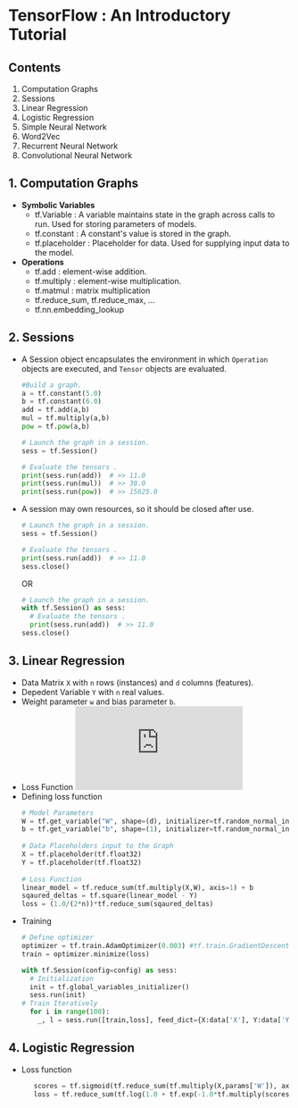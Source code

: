 # TensorFlow : An Introductory Tutorial

## Contents
  1. Computation Graphs
  2. Sessions
  3. Linear Regression
  4. Logistic Regression
  5. Simple Neural Network
  6. Word2Vec
  7. Recurrent Neural Network
  8. Convolutional Neural Network

## 1. Computation Graphs

  - **Symbolic Variables**
    - tf.Variable : A variable maintains state in the graph across calls to run. Used for storing parameters of models.
    - tf.constant : A constant's value is stored in the graph.
    - tf.placeholder : Placeholder for data. Used for supplying input data to the model.
  - **Operations**
    - tf.add : element-wise addition.
    - tf.multiply : element-wise multiplication.
    - tf.matmul : matrix multiplication
    - tf.reduce_sum, tf.reduce_max, ...
    - tf.nn.embedding_lookup
    
## 2. Sessions
  - A Session object encapsulates the environment in which `Operation` objects are executed, and `Tensor` objects are evaluated.
      ```python
      #Build a graph.
      a = tf.constant(5.0) 
      b = tf.constant(6.0)
      add = tf.add(a,b)
      mul = tf.multiply(a,b)
      pow = tf.pow(a,b)

      # Launch the graph in a session.
      sess = tf.Session()

      # Evaluate the tensors .
      print(sess.run(add))  # >> 11.0
      print(sess.run(mul))  # >> 30.0
      print(sess.run(pow))  # >> 15625.0
      ```
  - A session may own resources, so it should be closed after use.
      ```python
      # Launch the graph in a session.
      sess = tf.Session()

      # Evaluate the tensors .
      print(sess.run(add))  # >> 11.0
      sess.close()
      ```
      OR
      ```python
      # Launch the graph in a session.
      with tf.Session() as sess:
        # Evaluate the tensors .
        print(sess.run(add))  # >> 11.0
      sess.close()
      ```
## 3. Linear Regression
  - Data Matrix `X` with `n` rows (instances) and `d` columns (features).
  - Depedent Variable `Y` with `n` real values.
  - Weight parameter `w` and bias parameter `b`.
  - Loss Function
          ![equation](http://latex.codecogs.com/gif.latex?L%28w%2Cb%29%3D%5Cfrac%7B1%7D%7B2n%7D%7B%7C%7CXw%2Bb-Y%7C%7C%7D%5E2)
  - Defining loss function
    ```python          
    # Model Parameters
    W = tf.get_variable("W", shape=(d), initializer=tf.random_normal_initializer)                                                                                                 
    b = tf.get_variable("b", shape=(1), initializer=tf.random_normal_initializer)                                                                                                 
                                  
    # Data Placeholders input to the Graph
    X = tf.placeholder(tf.float32)                                                                                   
    Y = tf.placeholder(tf.float32)                                                                                                                                                
                       
    # Loss Function
    linear_model = tf.reduce_sum(tf.multiply(X,W), axis=1) + b                                                                                                                    
    sqaured_deltas = tf.square(linear_model - Y)                                                                                                                                  
    loss = (1.0/(2*n))*tf.reduce_sum(sqaured_deltas)                                                                                                                                
    ```
  - Training
    ```python
    # Define optimizer
    optimizer = tf.train.AdamOptimizer(0.003) #tf.train.GradientDescentOptimizer(0.003)                                                                                                                       
    train = optimizer.minimize(loss)
    
    with tf.Session(config=config) as sess:                                                                                                                                       
      # Initialization
      init = tf.global_variables_initializer()                                                                                                                                  
      sess.run(init)  
    # Train Iteratively
      for i in range(100):                                                                                                                                                      
        _, l = sess.run([train,loss], feed_dict={X:data['X'], Y:data['Y']})                                                                                                   

    ```
## 4. Logistic Regression
  - Loss function
    ```python
       scores = tf.sigmoid(tf.reduce_sum(tf.multiply(X,params['W']), axis=1) + params['b'])                                                                                      
       loss = tf.reduce_sum(tf.log(1.0 + tf.exp(-1.0*tf.multiply(scores, Y)))) 
    ```

<!-- 
![equation](http://latex.codecogs.com/gif.latex?Concentration%3D%5Cfrac%7BTotalTemplate%7D%7BTotalVolume%7D)  
-->

